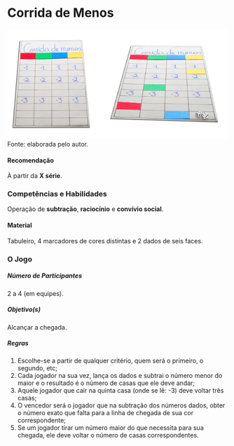 # Corrida de Menos  

![Corrida de Menos](/imagens/jogos/corrida-de-menos.png "Corrida de Menos")  
Fonte: elaborada pelo autor.  

#### <i class="fa fa-thumbs-o-up"></i> Recomendação
À partir da **X série**.  

### <i class="fa fa-child"></i> Competências e Habilidades  
Operação de **subtração**, **raciocínio** e **convívio social**.  

#### <i class="fa fa-scissors"></i> Material  
Tabuleiro, 4 marcadores de cores distintas e 2 dados de seis faces.  

### <div class="row text-center">O Jogo</div>  
##### <i class="fa fa-users"></i> Número de Participantes  
2 a 4 (em equipes).  

##### <i class="fa fa-trophy"></i> Objetivo(s)  
Alcançar a chegada.  

##### <i class="fa fa-thumb-tack"></i> Regras  
1.	Escolhe-se a partir de qualquer critério, quem será o primeiro, o segundo, etc;  
2.	Cada jogador na sua vez, lança os dados e subtrai o número menor do maior e o resultado é o número de casas que ele deve andar;  
3.	Aquele jogador que cair na quinta casa (onde se lê: -3) deve voltar três casas;  
4.	O vencedor será o jogador que na subtração dos números dados, obter o número exato que falta para a linha de chegada de sua cor correspondente;  
5.	Se um jogador tirar um número maior do que necessita para sua chegada, ele deve voltar o número de casas correspondentes.  
